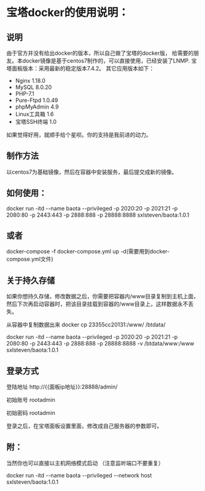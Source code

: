 宝塔docker的使用说明：
===================

说明
-----

由于官方并没有给出docker的版本，所以自己做了宝塔的docker版， 给需要的朋友。本docker镜像是基于centos7制作的，可以直接使用，已经安装了LNMP. 宝塔面板版本：采用最新的稳定版本7.4.2。
其它应用版本如下： 
* Nginx 1.18.0
* MySQL 8.0.20
* PHP-7.1
* Pure-Ftpd 1.0.49
* phpMyAdmin 4.9
* Linux工具箱 1.6
* 宝塔SSH终端 1.0

如果觉得好用，就顺手给个星呗。你的支持是我前进的动力。


 制作方法
 ----------
 
 以centos7为基础镜像，然后在容器中安装服务，最后提交成新的镜像。


如何使用：
----------
docker run -itd --name baota --privileged -p 2020:20 -p 2021:21 -p 2080:80 -p 2443:443 -p 2888:888 -p 28888:8888  sxlsteven/baota:1.0.1


或者
----------

docker-compose -f docker-compose.yml  up -d(需要用到docker-compose.yml文件)


关于持久存储
----------

如果你想持久存储，修改数据之后，你需要把容器内/www目录复制到主机上面，然后下次再启动容器时，把该目录挂载到容器的/www目录上，这样数据永不丢失。

从容器中复制数据出来
docker cp 23355cc20131:/www/ /btdata/

docker run -itd --name baota --privileged -p 2020:20 -p 2021:21 -p 2080:80 -p 2443:443 -p 2888:888 -p 28888:8888 -v /btdata/www:/www sxlsteven/baota:1.0.1



登录方式
----------

登陆地址 http://{{面板ip地址}}:28888/admin/

初始账号 rootadmin

初始密码 rootadmin

登录之后，在宝塔面板设置里面，修改成自己服务器的参数即可。


附：
----------

当然你也可以直接以主机网络模式启动 （注意监听端口不要重复）

docker run -itd --name baota --privileged --network host sxlsteven/baota:1.0.1

